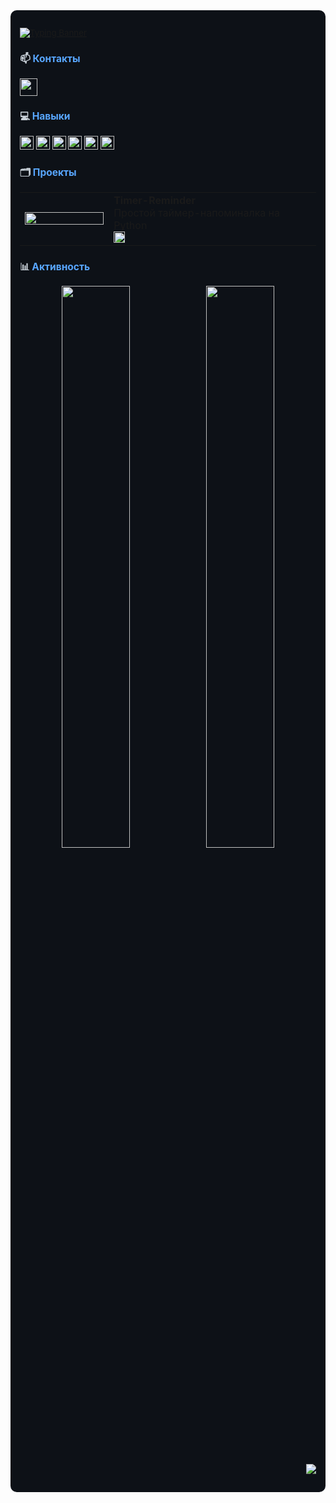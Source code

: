 <div style="background-color: #0d1117; color: #c9d1d9; padding: 15px; border-radius: 10px; font-size: 0.95em;">

[![Typing Banner](https://readme-typing-svg.herokuapp.com?font=Fira+Code&size=22&duration=3000&color=58a6ff&width=450&lines=Привет+👋)](https://git.io/typing-svg)

### 📫 <span style="color: #58a6ff">Контакты</span>  
<p align="left">
  <a href="https://t.me/whxtelyy" target="_blank">
    <img src="https://img.shields.io/badge/-Telegram-26A5E4?style=for-the-badge&logo=telegram&logoColor=white&labelColor=161b22" height="28">
  </a>
</p>

### 💻 <span style="color: #58a6ff">Навыки</span>
<p align="left">
  <img src="https://img.shields.io/badge/-Python-3776AB?style=flat-square&logo=python&logoColor=white" height="22">
  <img src="https://img.shields.io/badge/-FastAPI-009688?style=flat-square&logo=fastapi&logoColor=white" height="22">
  <img src="https://img.shields.io/badge/-Docker-2496ED?style=flat-square&logo=docker&logoColor=white" height="22">
  <img src="https://img.shields.io/badge/-Git-F05032?style=flat-square&logo=git&logoColor=white" height="22">
  <img src="https://img.shields.io/badge/-Asyncio-FFFFFF?style=flat-square&logo=python&logoColor=white" height="22">
  <img src="https://img.shields.io/badge/-PostgreSQL-4169E1?style=flat-square&logo=postgresql&logoColor=white" height="22">
</p>

### 🗂️ <span style="color: #58a6ff">Проекты</span>
<table>
  <tr>
    <td width="30%">
      <a href="https://github.com/whxtelyy/timer-reminder">
        <img src="https://github-readme-stats.vercel.app/api/pin/?username=whxtelyy&repo=timer-reminder&theme=dark" width="100%">
      </a>
    </td>
    <td>
      <strong>Timer-Reminder</strong><br>
      Простой таймер-напоминалка на Python<br>
      <img src="https://img.shields.io/badge/-Python-3776AB?style=flat-square&logo=python&logoColor=white" height="18">
    </td>
  </tr>
</table>

### 📊 <span style="color: #58a6ff">Активность</span>
<p align="center">
  <img src="https://github-readme-stats.vercel.app/api?username=whxtelyy&show_icons=true&theme=dark&hide_border=true&bg_color=0d1117&title_color=58a6ff&text_color=c9d1d9&icon_color=79c0ff&hide=issues&line_height=24" width="48%">
  <img src="https://github-readme-stats.vercel.app/api/top-langs/?username=whxtelyy&layout=compact&theme=dark&hide_border=true&bg_color=0d1117&title_color=58a6ff&text_color=c9d1d9" width="48%">
</p>

<p align="right">
  <img src="https://komarev.com/ghpvc/?username=whxtelyy&color=58a6ff&style=flat-square">
</p>

</div>
